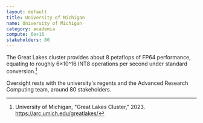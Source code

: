 ```yaml
---
layout: default
title: University of Michigan
name: University of Michigan
category: academia
compute: 6e+16
stakeholders: 80
---
```


The Great Lakes cluster provides about 8 petaflops of FP64
performance, equating to roughly 6×10^16 INT8 operations per second
under standard conversion.[^1]

Oversight rests with the university's regents and the Advanced Research
Computing team, around 80 stakeholders.

[^1]: University of Michigan, "Great Lakes Cluster," 2023. <https://arc.umich.edu/greatlakes/>
